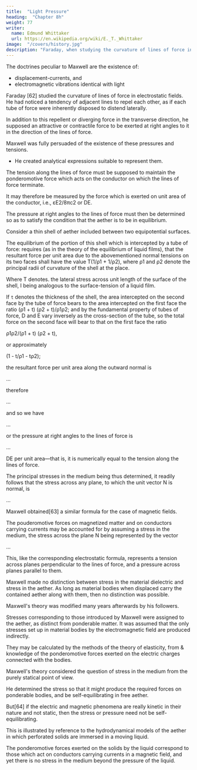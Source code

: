 ```yaml
---
title:  "Light Pressure"
heading:  "Chapter 8h"
weight: 77
writer:
  name: Edmund Whittaker
  url: https://en.wikipedia.org/wiki/E._T._Whittaker
image:  "/covers/history.jpg"
description: "Faraday, when studying the curvature of lines of force in electrostatic fields, had noticed an apparent tendency of adjacent lines to repel each other"
---
```




The doctrines peculiar to Maxwell are the existence of:
- displacement-currents, and
- electromagnetic vibrations identical with light

<!-- These were not introduced in Volume 1 or Volume 2 first half. The account given of them was scarcely more complete, and was perhaps less attractive, than that which had been furnished in the original memoirs. -->

<!-- Some matters were, however, discussed more fully in the Treatise than in Maxwell's previous writings, and among these was the question of stress in the electromagnetic field. -->

Faraday [62] studied the curvature of lines of force in electrostatic fields. He had noticed a tendency of adjacent lines to repel each other, as if each tube of force were inherently disposed to distend laterally.

In addition to this repellent or diverging force in the transverse direction, he supposed an attractive or contractile force to be exerted at right angles to it in the direction of the lines of force.

Maxwell was fully persuaded of the existence of these pressures and tensions.
- He created analytical expressions suitable to represent them. 

The tension along the lines of force must be supposed to maintain the ponderomotive force which acts on the conductor on which the lines of force terminate.

It may therefore be measured by the force which is exerted on unit area of the conductor, i.e., εE2/8πc2 or  DE. 

The pressure at right angles to the lines of force must then be determined so as to satisfy the condition that the aether is to be in equilibrium.

Consider a thin shell of aether included between two equipotential surfaces. 

The equilibrium of the portion of this shell which is intercepted by a tube of force: requires (as in the theory of the equilibrium of liquid films), that the resultant force per unit area due to the abovementioned normal tensions on its two faces shall have the value T(1/ρ1 + 1/ρ2), where ρ1 and ρ2 denote the principal radii of curvature of the shell at the place. 

Where T denotes. the lateral stress across unit length of the surface of the shell, I being analogous to the surface-tension of a liquid film.

If `t` denotes the thickness of the shell, the area intercepted on the second face by the tube of force bears to the area intercepted on the first face the ratio (ρ1 + t) (ρ2 + t)/ρ1ρ2; and by the fundamental property of tubes of force, D and E vary inversely as the cross-section of the tube, so the total force on the second face will bear to that on the first face the ratio

ρ1ρ2/(ρ1 + t) (ρ2 + t),

or approximately

(1 - t/ρ1 - tρ2);

the resultant force per unit area along the outward normal is

...


therefore

...


and so we have

...

or the pressure at right angles to the lines of force is 

...

DE per unit area—that is, it is numerically equal to the tension along the lines of force.

The principal stresses in the medium being thus determined, it readily follows that the stress across any plane, to which the unit vector N is normal, is

...

Maxwell obtained[63] a similar formula for the case of magnetic fields. 

The pouderomotive forces on magnetized matter and on conductors carrying currents may be accounted for by assuming a stress in the medium, the stress across the plane N being represented by the vector

...

This, like the corresponding electrostatic formula, represents a tension across planes perpendicular to the lines of force, and a pressure across planes parallel to them.

Maxwell made no distinction between stress in the material dielectric and stress in the aether. As long as material bodies when displaced carry the contained aether along with them, then no distinction was possible.

Maxwell's theory was modified many years afterwards by his followers. 

Stresses corresponding to those introduced by Maxwell were assigned to the aether, as distinct from ponderable matter. It was assumed that the only stresses set up in material bodies by the electromagnetic field are produced indirectly. 

They may be calculated by the methods of the theory of elasticity, from & knowledge of the ponderomotive forces exerted on the electric charges connected with the bodies.

Maxwell's theory considered the question of stress in the medium from the purely statical point of view. 

He determined the stress so that it might produce the required forces on ponderable bodies, and be self-equilibrating in free aether. 

But[64] if the electric and magnetic phenomena are really kinetic in their nature and not static, then the stress or pressure need not be self-equilibrating.

This is illustrated by reference to the hydrodynamical models of the aether in which perforated solids are immersed in a moving liquid.

The ponderomotive forces exerted on the solids by the liquid correspond to those which act on conductors carrying currents in a magnetic field, and yet there is no stress in the medium beyond the pressure of the liquid.


